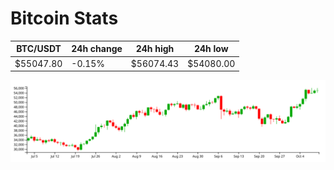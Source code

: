 # Bitcoin Stats

BTC/USDT|24h change|24h high|24h low|
|---|---|---|---|
|$55047.80|-0.15%|$56074.43|$54080.00|

<img src="./chart.svg">
